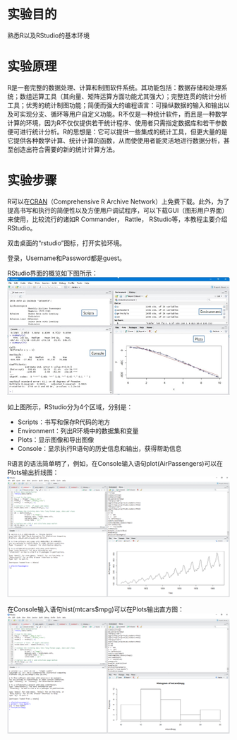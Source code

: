 # 实验目的

熟悉R以及RStudio的基本环境

# 实验原理

R是一套完整的数据处理、计算和制图软件系统。其功能包括：数据存储和处理系统；数组运算工具（其向量、矩阵运算方面功能尤其强大）；完整连贯的统计分析工具；优秀的统计制图功能；简便而强大的编程语言：可操纵数据的输入和输出以及可实现分支、循环等用户自定义功能。R不仅是一种统计软件，而且是一种数学计算的环境，因为R不仅仅提供若干统计程序、使用者只需指定数据库和若干参数便可进行统计分析。R的思想是：它可以提供一些集成的统计工具，但更大量的是它提供各种数学计算、统计计算的函数，从而使使用者能灵活地进行数据分析，甚至创造出符合需要的新的统计计算方法。

# 实验步骤 

R可以在[CRAN](http://cran.r-project.org/)（Comprehensive R Archive Network）上免费下载。此外，为了提高书写和执行的简便性以及方便用户调试程序，可以下载GUI（图形用户界面）来使用，比较流行的诸如R Commander， Rattle， RStudio等，本教程主要介绍RStudio。

双击桌面的“rstudio”图标，打开实验环境。

登录，Username和Password都是guest。

RStudio界面的概览如下图所示：
![](/images/1-1-1-1.jpg)

如上图所示，RStudio分为4个区域，分别是：

* Scripts：书写和保存R代码的地方
* Environment：列出R环境中的数据集和变量
* Plots：显示图像和导出图像
* Console：显示执行R语句的历史信息和输出，获得帮助信息

R语言的语法简单明了，例如，在Console输入语句plot\(AirPassengers\)可以在Plots输出折线图：
![](/images/1-1-1-2.png)

在Console输入语句hist\(mtcars$mpg\)可以在Plots输出直方图：
![](/images/1-1-1-3.png)

